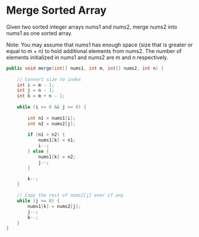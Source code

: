 # Merge Sorted Array

Given two sorted integer arrays nums1 and nums2, merge nums2 into nums1 as one sorted array.

Note:
You may assume that nums1 has enough space (size that is greater or equal to m + n) to hold additional elements from nums2. The number of elements initialized in nums1 and nums2 are m and n respectively.

```java
public void merge(int[] nums1, int m, int[] nums2, int n) {
    
    // Convert size to index
    int i = m - 1;
    int j = n - 1;
    int k = m + n - 1;
    
    while (i >= 0 && j >= 0) {
        
        int n1 = nums1[i];
        int n2 = nums2[j];
        
        if (n1 > n2) {
            nums1[k] = n1;
            i--;
        } else {
            nums1[k] = n2;
            j--;
        }

        k--;
    }
    
    // Copy the rest of nums2[j] over if any
    while (j >= 0) {
        nums1[k] = nums2[j];
        j--;
        k--;
    }
}
```

